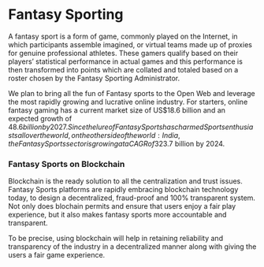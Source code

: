 # Fantasy Sporting
A fantasy sport is a form of game, commonly played on the Internet, in which participants assemble imagined, or virtual teams made up of proxies for genuine professional athletes. These gamers qualify based on their players’ statistical performance in actual games and this performance is then transformed into points which are collated and totaled based on a roster chosen by the Fantasy Sporting Administrator.

We plan to bring all the fun of Fantasy sports to the Open Web and leverage the most rapidly growing and lucrative online industry. For starters, online fantasy gaming has a current market size of US$18.6 billion and an expected growth of $48.6 billion by 2027. Since the lure of Fantasy Sports has charmed Sports enthusiasts all over the world, on the other side of the world: India, the Fantasy Sports sector is growing at a CAGR of 32%, and is slated to reach US$3.7 billion by 2024.

### Fantasy Sports on Blockchain
Blockchain is the ready solution to all the centralization and trust issues. Fantasy Sports platforms are rapidly embracing blockchain technology today, to design a decentralized, fraud-proof and 100% transparent system. Not only does blochain permits and ensure that users enjoy a fair play experience, but it also makes fantasy sports more accountable and transparent.

To be precise, using blockchain will help in retaining reliability and transparency of the industry in a decentralized manner along with giving the users a fair game experience.








